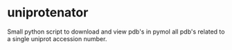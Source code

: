 uniprotenator
=============

Small python script to download and view pdb's in pymol all pdb's related to a single uniprot accession number.
